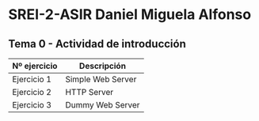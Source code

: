 # SREI-2-ASIR Daniel Miguela Alfonso

## Tema 0 - Actividad de introducción
|Nº ejercicio|Descripción     |
|------------|----------------|
|Ejercicio 1|Simple Web Server|
|Ejercicio 2|HTTP Server      |
|Ejercicio 3|Dummy Web Server |
